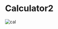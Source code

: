 # Calculator2

![cal](https://user-images.githubusercontent.com/91931439/182407817-dde8135d-2fb3-4646-9331-0291966a7e44.png)
